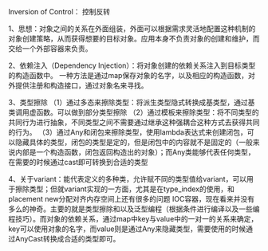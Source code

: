 Inversion of Control： 控制反转

1、思想：对象之间的关系在外面组装，外面可以根据需求灵活地配置这种机制的对象创建策略，从而获得想要的目标对象。应用本身不负责对象的创建和维护，而交给一个外部容器来负责。

2、依赖注入（Dependency Injection）：将对象创建的依赖关系注入到目标类型的构造函数中。
    一种方法是通过map保存对象的名字，以及相应的构造函数，对外提供注册和构造接口，通过对象名来寻找。


3、类型擦除
（1）通过多态来擦除类型：将派生类型隐式转换成基类型，通过基类调用虚函数。可以做到部分类型擦除
（2）通过模板来擦除类型：将不同类型的共同行为进行抽象，不同类型之间不需要通过继承这种强耦合这种方式去获得共同的行为。
（3）通过Any和闭包来擦除类型，使用lambda表达式来创建闭包，可以隐藏具体的类型，闭包的类型是定的，但是闭包中的内容就不是固定的（一般来说内部是一个构造函数，闭包返回构造出的对象）；而Any类能够代表任何类型，在需要的时候通过cast即可转换到合适的类型


4、关于variant：能代表定义的多种类，允许赋不同的类型值给variant，可以用于擦除类型；但就variant实现的一方面，尤其是在type_index的使用，和placement new分配对齐内存空间上还有很多的问题
     IOC容器，现在看来并没有多么的神奇。主要的就是类型擦除和以及泛型编程（根据条件进行编译以及一些编程技巧）。而对象的依赖关系，通过map中key与value中的一对一的关系来确定，key可以使用对象的名字，而value则是通过Any来隐藏类型，需要使用的时候通过AnyCast转换成合适的类型即可。



